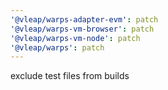```yaml
---
'@vleap/warps-adapter-evm': patch
'@vleap/warps-vm-browser': patch
'@vleap/warps-vm-node': patch
'@vleap/warps': patch
---
```


exclude test files from builds
